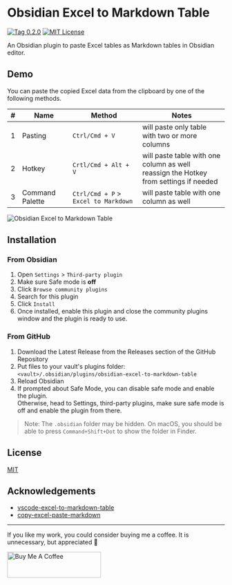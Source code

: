 # Obsidian Excel to Markdown Table

[![Tag 0.2.0](https://img.shields.io/badge/tag-0.2.0-blue)](https://github.com/ganesshkumar/obsidian-excel-to-markdown-table/releases/tag/0.2.0) 
[![MIT License](https://img.shields.io/github/license/ganesshkumar/obsidian-excel-to-markdown-table)](LICENSE)

An Obsidian plugin to paste Excel tables as Markdown tables in Obsidian editor.

## Demo

You can paste the copied Excel data from the clipboard by one of the following methods.

| # | Name | Method | Notes |
|---|------|--------|-------|
|1| Pasting |`Ctrl/Cmd + V` | will paste only table with two or more columns |
|2| Hotkey |`Crtl/Cmd + Alt + V` | will paste table with one column as well <br/> reassign the Hotkey from settings if needed |
|3| Command Palette |`Ctrl/Cmd + P` > `Excel to Markdown` | will paste table with one column as well |

![Obsidian Excel to Markdown Table](https://user-images.githubusercontent.com/2135089/153027044-d1b91515-d5ea-4624-ace1-654c4ceccdc1.gif)

## Installation

### From Obsidian 

1. Open `Settings` > `Third-party plugin`
2. Make sure Safe mode is **off**
3. Click `Browse community plugins`
4. Search for this plugin
5. Click `Install`
6. Once installed, enable this plugin and close the community plugins window and the plugin is ready to use.

### From GitHub

1. Download the Latest Release from the Releases section of the GitHub Repository
2. Put files to your vault's plugins folder: `<vault>/.obsidian/plugins/obsidian-excel-to-markdown-table`  
3. Reload Obsidian
4. If prompted about Safe Mode, you can disable safe mode and enable the plugin.  
    Otherwise, head to Settings, third-party plugins, make sure safe mode is off and enable the plugin from there.

> Note: The `.obsidian` folder may be hidden. On macOS, you should be able to press `Command+Shift+Dot` to show the folder in Finder.


## License
[MIT](LICENSE)

## Acknowledgements

 - [vscode-excel-to-markdown-table](https://github.com/csholmq/vscode-excel-to-markdown-table)
 - [copy-excel-paste-markdown](https://github.com/thisdavej/copy-excel-paste-markdown)

---

If you like my work, you could consider buying me a coffee. It is unnecessary, but appreciated 🙂

<a href="https://www.buymeacoffee.com/ganesshkumar" target="_blank"><img src="https://cdn.buymeacoffee.com/buttons/v2/default-yellow.png" alt="Buy Me A Coffee" style="height: 60px !important;width: 217px !important;" ></a>
